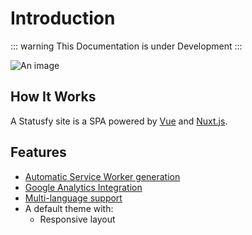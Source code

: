 # Introduction

::: warning
This Documentation is under Development
:::



![An image](/assets/img/statusfy-home-en.png)

## How It Works

A Statusfy site is a SPA powered by [Vue](http://vuejs.org/) and [Nuxt.js](https://nuxtjs.org/).


## Features

- [Automatic Service Worker generation](../guide/pwa.md#service-worker)
- [Google Analytics Integration](../config/README.md#ga)
- [Multi-language support](./i18n.md)
- A default theme with:
  - Responsive layout
